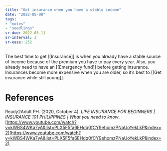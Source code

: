 ```yaml
---
title: "Get insurance when you have a stable income"
date: "2022-05-08"
tags:
- "notes"
- "seedlings"
sr-due: 2022-05-11
sr-interval: 3
sr-ease: 252
---
```


The best time to get [[Insurance]] is when you already have a stable source of income because of the premium you have to pay every year. Also, you already need to have an [[Emergency fund]] before getting insurance. Insurances become more expensive when you are older, so it’s best to [[Get insurance while still young]].

# References

Ready2Adult PH. (2020, October 4). *LIFE INSURANCE FOR BEGINNERS | INSURANCE 101 PHILIPPINES | What you need to know*. [https://www.youtube.com/watch?v=kWBS4WKa7yA&list=PLX5F5fa6EHdq0fCY9ehomzPNaUoYekLkP&index=2](https://www.youtube.com/watch?v=kWBS4WKa7yA&list=PLX5F5fa6EHdq0fCY9ehomzPNaUoYekLkP&index=2)